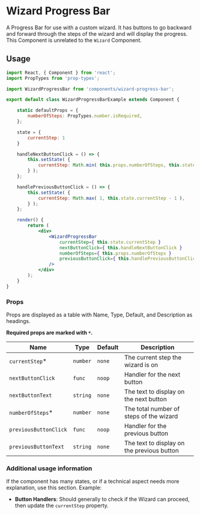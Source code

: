 Wizard Progress Bar
===

A Progress Bar for use with a custom wizard. It has buttons to go backward and forward through the steps of the wizard and will display the progress. This Component is unrelated to the `Wizard` Component.

## Usage

```jsx
import React, { Component } from 'react';
import PropTypes from 'prop-types';

import WizardProgressBar from 'components/wizard-progress-bar';

export default class WizardProgressBarExample extends Component {

	static defaultProps = {
		numberOfSteps: PropTypes.number.isRequired,
	};

	state = {
		currentStep: 1
	}

	handleNextButtonClick = () => {
		this.setState( {
			currentStep: Math.min( this.props.numberOfSteps, this.state.currentStep + 1 ),
		} );
	};

	handlePreviousButtonClick = () => {
		this.setState( {
			currentStep: Math.max( 1, this.state.currentStep - 1 ),
		} );
	};

	render() {
		return (
			<div>
				<WizardProgressBar
					currentStep={ this.state.currentStep }
					nextButtonClick={ this.handleNextButtonClick }
					numberOfSteps={ this.props.numberOfSteps }
					previousButtonClick={ this.handlePreviousButtonClick }
				/>
			</div>
		);
	}
}
```

### Props

Props are displayed as a table with Name, Type, Default, and Description as headings.

**Required props are marked with `*`.**

Name | Type | Default | Description
--- | --- | --- | ---
`currentStep`* | `number` | `none` | The current step the wizard is on
`nextButtonClick` | `func` | `noop` | Handler for the next button
`nextButtonText` | `string` | `none` | The text to display on the next button
`numberOfSteps`* | `number` | `none` | The total number of steps of the wizard
`previousButtonClick` | `func` | `noop` | Handler for the previous button
`previousButtonText` | `string` | `none` | The text to display on the previous button

### Additional usage information

If the component has many states, or if a technical aspect needs more explanation, use this section. Example:

* **Button Handlers**: Should generally to check if the Wizard can proceed, then update the `currentStep` property.
